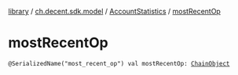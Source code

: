 [library](../../index.md) / [ch.decent.sdk.model](../index.md) / [AccountStatistics](index.md) / [mostRecentOp](./most-recent-op.md)

# mostRecentOp

`@SerializedName("most_recent_op") val mostRecentOp: `[`ChainObject`](../-chain-object/index.md)